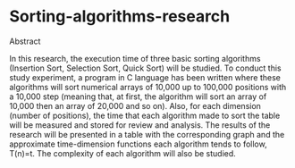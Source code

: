 # Sorting-algorithms-research
Abstract

In this research, the execution time of three basic sorting algorithms (Insertion Sort, Selection Sort, Quick Sort) will be studied. To conduct this study experiment, a program in C language has been written where these algorithms will sort numerical arrays of 10,000 up to 100,000 positions with a 10,000 step (meaning that, at first, the algorithm will sort an array of 10,000 then an array of 20,000 and so on). Also, for each dimension (number of positions), the time that each algorithm made to sort the table will be measured and stored for review and analysis. The results of the research will be presented in a table with the corresponding graph and the approximate time-dimension functions each algorithm tends to follow, T(n)=t. The complexity of each algorithm will also be studied.
